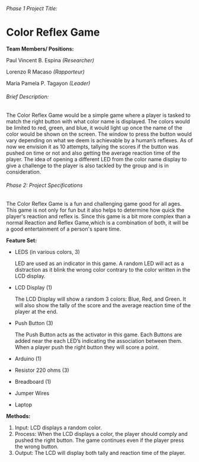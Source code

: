 ###### Phase 1 Project Title: 

# Color Reflex Game

**Team Members/ Positions:**

Paul Vincent B. Espina _(Researcher)_

Lorenzo R Macaso _(Rapporteur)_

Maria Pamela P. Tagayon _(Leader)_


###### Brief Description: 

The Color Reflex Game would be a simple game where a player is tasked to match the right button with what color name is displayed. The colors would be limited to red, green, and blue, it would light up once the name of the color would be shown on the screen. The window to press the button would vary depending on what we deem is achievable by a human’s reflexes. As of now we envision it as 10 attempts, tallying the scores if the button was pushed on time or not and also getting the average reaction time of the player. The idea of opening a different LED from the color name display to give a challenge to the player is also tackled by the group and is in consideration.


###### Phase 2: Project Specifications
 
The Color Reflex Game is a fun and challenging game good for all ages. This game is not only for fun but it also helps to determine how quick the player's reaction and reflex is. Since this game is a bit more complex than a normal Reaction and Reflex Game,which is a combination of both, it will be a good entertainment of a person's spare time.

**Feature Set:**
- LEDS (in various colors, 3)

     LED are used as an indicator in this game. A random LED will act as a distraction as it blink the wrong color contrary to the color written in the LCD display.

- LCD Display (1)

     The LCD Display will show a random 3 colors: Blue, Red, and Green. It will also show the tally of the score and the average reaction time of the player at the end. 

- Push Button (3)

     The Push Button acts as the activator in this game. Each Buttons are added near the each LED’s indicating the association between them. When a player push the right button they will score a point.

- Arduino (1) 

- Resistor 220 ohms (3)

- Breadboard (1)

- Jumper Wires

- Laptop

**Methods:**
1) Input: LCD displays a random color.
2) Process: When the LCD displays a color, the player should comply and pushed the right button. The game continues even if the player press the wrong button.
3) Output: The LCD will display both tally and reaction time of the player.
